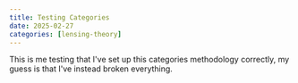 ```yaml
---
title: Testing Categories
date: 2025-02-27
categories: [lensing-theory]
---
```


This is me testing that I've set up this categories methodology correctly, my guess is that I've instead broken everything.
